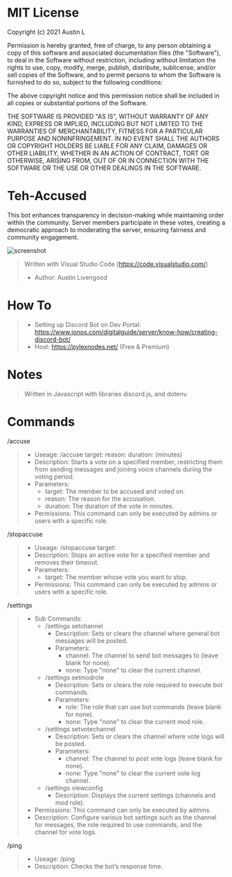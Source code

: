 # MIT License

Copyright (c) 2021 Austin L

Permission is hereby granted, free of charge, to any person obtaining a copy
of this software and associated documentation files (the "Software"), to deal
in the Software without restriction, including without limitation the rights
to use, copy, modify, merge, publish, distribute, sublicense, and/or sell
copies of the Software, and to permit persons to whom the Software is
furnished to do so, subject to the following conditions:

The above copyright notice and this permission notice shall be included in all
copies or substantial portions of the Software.

THE SOFTWARE IS PROVIDED "AS IS", WITHOUT WARRANTY OF ANY KIND, EXPRESS OR
IMPLIED, INCLUDING BUT NOT LIMITED TO THE WARRANTIES OF MERCHANTABILITY,
FITNESS FOR A PARTICULAR PURPOSE AND NONINFRINGEMENT. IN NO EVENT SHALL THE
AUTHORS OR COPYRIGHT HOLDERS BE LIABLE FOR ANY CLAIM, DAMAGES OR OTHER
LIABILITY, WHETHER IN AN ACTION OF CONTRACT, TORT OR OTHERWISE, ARISING FROM,
OUT OF OR IN CONNECTION WITH THE SOFTWARE OR THE USE OR OTHER DEALINGS IN THE
SOFTWARE.

# Teh-Accused
This bot enhances transparency in decision-making while maintaining order within the community. Server members participate in these votes, creating a democratic approach to moderating the server, ensuring fairness and community engagement.

![screenshot](https://repository-images.githubusercontent.com/855545085/dce40fc5-af25-49cc-a9d9-9f8feaeec202)

> Written with Visual Studio Code (https://code.visualstudio.com/) 
> - Author: Austin Livengood

# How To
> - Setting up Discord Bot on Dev Portal: https://www.ionos.com/digitalguide/server/know-how/creating-discord-bot/
> - Host: https://pylexnodes.net/ (Free & Premium)

# Notes
> Written in Javascript with libraries discord.js, and dotenv.

# Commands
/accuse
> - Useage: /accuse target:<user> reason:<string> duration:<integer> (minutes)
> - Description: Starts a vote on a specified member, restricting them from sending messages and joining voice channels during the voting period.
> - Parameters:
>   - target: The member to be accused and voted on.
>   - reason: The reason for the accusation.
>   - duration: The duration of the vote in minutes.
> - Permissions: This command can only be executed by admins or users with a specific role.

/stopaccuse
> - Useage: /stopaccuse target:<user>
> - Description: Stops an active vote for a specified member and removes their timeout.
> - Parameters:
>   - target: The member whose vote you want to stop.
> - Permissions: This command can only be executed by admins or users with a specific role.

/settings
> - Sub Commands:
>   - /settings setchannel
>       - Description: Sets or clears the channel where general bot messages will be posted.
>       - Parameters:
>          - channel: The channel to send bot messages to (leave blank for none).
>          - none: Type "none" to clear the current channel.
>   - /settings setmodrole
>       - Description: Sets or clears the role required to execute bot commands.
>       - Parameters:
>          - role: The role that can use bot commands (leave blank for none).
>          - none: Type "none" to clear the current mod role.
>   - /settings setvotechannel
>       - Description: Sets or clears the channel where vote logs will be posted.
>       - Parameters:
>          - channel: The channel to post vote logs (leave blank for none).
>          - none: Type "none" to clear the current vote log channel.
>   - /settings viewconfig
>       - Description: Displays the current settings (channels and mod role).
> - Permissions: This command can only be executed by admins.
> - Description: Configure various bot settings such as the channel for messages, the role required to use commands, and the channel for vote logs.

/ping
> - Useage: /ping
> - Description: Checks the bot’s response time.
